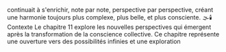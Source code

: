 continuait à s'enrichir, note par note, perspective par perspective, créant une harmonie toujours plus complexe, plus belle, et plus consciente. 🌫️🕯️ Contexte Le chapitre 11 explore les nouvelles perspectives qui émergent après la transformation de la conscience collective. Ce chapitre représente une ouverture vers des possibilités infinies et une exploration
